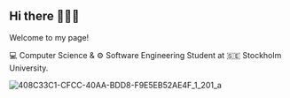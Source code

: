 ## Hi there 👋👨‍🚀

Welcome to my page!

💻 Computer Science & ⚙️ Software Engineering Student at 🇸🇪 Stockholm University.
 
![408C33C1-CFCC-40AA-BDD8-F9E5EB52AE4F_1_201_a](https://user-images.githubusercontent.com/87450778/190330010-cf142f63-815c-47fb-85c6-372ed633ce27.jpeg)

<!--
**leogast/leogast** is a ✨ _special_ ✨ repository because its `README.md` (this file) appears on your GitHub profile.

Here are some ideas to get you started:

- 🔭 I’m currently working on ...
- 🌱 I’m currently learning ...
- 👯 I’m looking to collaborate on ...
- 🤔 I’m looking for help with ...
- 💬 Ask me about ...
- 📫 How to reach me: ...
- 😄 Pronouns: ...
- ⚡ Fun fact: ...
-->
